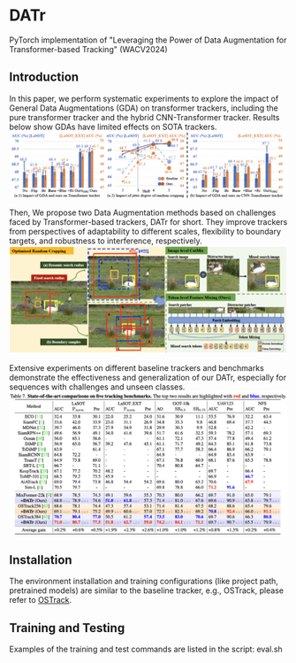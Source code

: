 # DATr
PyTorch implementation of "Leveraging the Power of Data Augmentation for Transformer-based Tracking" (WACV2024)

## Introduction
In this paper, we perform systematic experiments to explore the impact of General Data Augmentations (GDA) on transformer trackers, including the pure transformer tracker and the hybrid CNN-Transformer tracker. Results below show GDAs have limited effects on SOTA trackers.
![DATR figure](experiments.png)

Then, We propose two Data Augmentation methods based on challenges faced by Transformer-based trackers, DATr for short. They improve trackers from perspectives of adaptability to different scales, flexibility to boundary targets, and robustness to interference, respectively.
![DATR figure](framework.png)

Extensive experiments on different baseline trackers and benchmarks demonstrate the effectiveness and generalization of our DATr, especially for sequences with challenges and unseen classes.
![DATR figure](results.png)

## Installation
The environment installation and training configurations (like project path, pretrained models) are similar to the baseline tracker, e.g., OSTrack, please refer to [OSTrack](https://github.com/botaoye/OSTrack). 

## Training and Testing
Examples of the training and test commands are listed in the script: eval.sh
